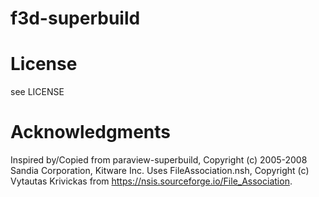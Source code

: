 # f3d-superbuild

# License
see LICENSE

# Acknowledgments
Inspired by/Copied from paraview-superbuild, Copyright (c) 2005-2008 Sandia Corporation, Kitware Inc.
Uses FileAssociation.nsh, Copyright (c) Vytautas Krivickas from https://nsis.sourceforge.io/File_Association.
